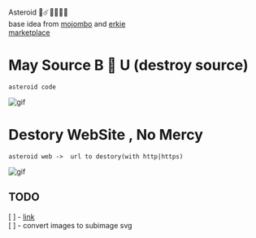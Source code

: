 Asteroid 👾☄️👨🏻‍🚀🚀   
base idea from [mojombo](https://github.com/mojombo/asteroids)
and [erkie](https://github.com/erkie/erkie.github.com)        
[marketplace](https://marketplace.visualstudio.com/items?itemName=arashmidos.asteriods)    

# May Source B 🍁 U (destroy source)    
```shell
asteroid code 
```
![gif](1.gif)

# Destory WebSite , No Mercy   
```shell
asteroid web ->  url to destory(with http|https) 
```
![gif](2.gif)

## TODO
[ ] - [link](https://github.com/microsoft/vscode/pull/66418)   
[ ] - convert images to subimage svg